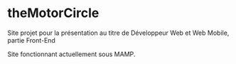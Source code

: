 # theMotorCircle
Site projet pour la présentation au titre de Développeur Web et Web Mobile, partie Front-End

Site fonctionnant actuellement sous MAMP.
